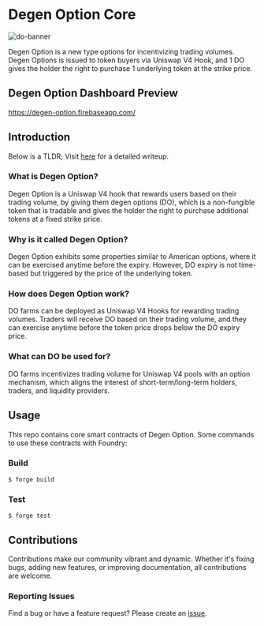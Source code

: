 # Degen Option Core

![do-banner](https://github.com/Semantic-Layer/degenOption-contracts/assets/56213581/1145d9e2-1c9c-4257-8336-97887e95de08)

Degen Option is a new type options for incentivizing trading volumes. Degen Options is issued to token buyers via Uniswap V4 Hook, and 1 DO gives the holder the right to purchase 1 underlying token at the strike price.

## Degen Option Dashboard Preview

https://degen-option.firebaseapp.com/

## Introduction

Below is a TLDR; Visit [here](https://www.semanticlayer.io/blog/6) for a detailed writeup.

### What is Degen Option?

Degen Option is a Uniswap V4 hook that rewards users based on their trading volume, by giving them degen options (DO), which is a non-fungible token that is tradable and gives the holder the right to purchase additional tokens at a fixed strike price.

### Why is it called Degen Option?

Degen Option exhibits some properties similar to American options, where it can be exercised anytime before the expiry. However, DO expiry is not time-based but triggered by the price of the underlying token.

### How does Degen Option work?

DO farms can be deployed as Uniswap V4 Hooks for rewarding trading volumes. Traders will receive DO based on their trading volume, and they can exercise anytime before the token price drops below the DO expiry price.

### What can DO be used for?

DO farms incentivizes trading volume for Uniswap V4 pools with an option mechanism, which aligns the interest of short-term/long-term holders, traders, and liquidity providers.

## Usage

This repo contains core smart contracts of Degen Option. Some commands to use these contracts with Foundry:

### Build

```shell
$ forge build
```

### Test

```shell
$ forge test
```

## Contributions

Contributions make our community vibrant and dynamic. Whether it's fixing bugs, adding new features, or improving documentation, all contributions are welcome.

### Reporting Issues
Find a bug or have a feature request? Please create an [issue](https://github.com/Semantic-Layer/degenOption-contracts/issues).
